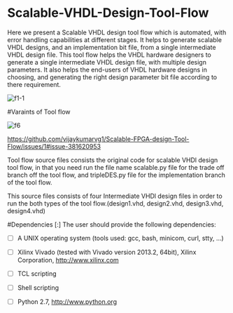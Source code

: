 # Scalable-VHDL-Design-Tool-Flow


    

Here we present a Scalable VHDL design tool flow which  is automated, with error handling capabilities at different stages. It helps to generate scalable VHDL designs, and an implementation bit file, from a single intermediate VHDL design file. This tool flow helps the VHDL hardware designers to generate a single intermediate VHDL design file, with multiple design parameters. It also helps the end-users of VHDL hardware designs in choosing, and generating the right design parameter bit file according to there requirement.


![f1-1](https://user-images.githubusercontent.com/35568574/48627352-a8317a00-e9b4-11e8-93f0-346362504236.jpg)



#Varaints of Tool flow


![f6](https://user-images.githubusercontent.com/35568574/48627673-74a31f80-e9b5-11e8-89ad-0e96c9fab55c.jpeg)

https://github.com/vijaykumarvg1/Scalable-FPGA-design-Tool-Flow/issues/1#issue-381620953


Tool flow source files consists the original code for scalable VHDl design tool flow, in that you need run the file name scalable.py file for the trade off branch off the tool flow, and tripleDES.py file for the implementation branch of the tool flow. 

This source files consists of four Intermediate VHDl design files in order to run the both types of the tool flow.(design1.vhd, design2.vhd, design3.vhd, design4.vhd)


  #Dependencies
[:] The user should provide the following dependencies:

- [ ] 	A UNIX operating system (tools used: gcc, bash, minicom, curl, stty, ...)
- [ ] 	Xilinx Vivado (tested with Vivado version 2013.2, 64bit), Xilinx Corporation, http://www.xilinx.com
- [ ] 	TCL scripting
- [ ] 	Shell scripting
- [ ] 	Python 2.7, http://www.python.org

